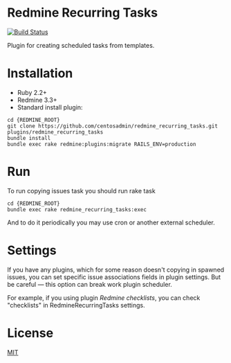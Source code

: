 # Redmine Recurring Tasks

[![Build Status](https://travis-ci.org/centosadmin/redmine_recurring_tasks.svg?branch=master)](https://travis-ci.org/centosadmin/redmine_recurring_tasks)

Plugin for creating scheduled tasks from templates.

# Installation

* Ruby 2.2+
* Redmine 3.3+
* Standard install plugin:

```
cd {REDMINE_ROOT}
git clone https://github.com/centosadmin/redmine_recurring_tasks.git plugins/redmine_recurring_tasks
bundle install
bundle exec rake redmine:plugins:migrate RAILS_ENV=production
```

# Run

To run copying issues task you should run rake task

```
cd {REDMINE_ROOT}
bundle exec rake redmine_recurring_tasks:exec
```

And to do it periodically you may use cron or another external scheduler.

# Settings

If you have any plugins, which for some reason doesn't copying in spawned issues, you can set specific issue associations fields in plugin settings. But be careful — this option can break work plugin scheduler.

For example, if you using plugin *Redmine checklists*, you can check "checklists" in RedmineRecurringTasks settings. 

# License

[MIT](https://github.com/centosadmin/redmine_recurring_tasks/blob/master/LICENSE)